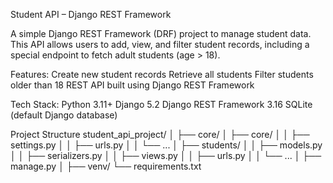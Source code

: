 Student API – Django REST Framework

A simple Django REST Framework (DRF) project to manage student data.
This API allows users to add, view, and filter student records, including a special endpoint to fetch adult students (age > 18).

Features:
Create new student records
Retrieve all students
Filter students older than 18
REST API built using Django REST Framework

Tech Stack:
Python 3.11+
Django 5.2
Django REST Framework 3.16
SQLite (default Django database)

Project Structure
student_api_project/
│
├── core/
│   ├── core/
│   │   ├── settings.py
│   │   ├── urls.py
│   │   └── ...
│   ├── students/
│   │   ├── models.py
│   │   ├── serializers.py
│   │   ├── views.py
│   │   ├── urls.py
│   │   └── ...
│   ├── manage.py
│
├── venv/
└── requirements.txt


